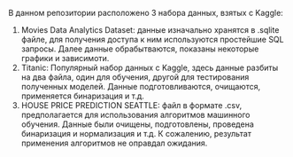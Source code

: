 В данном репозитории расположено 3 набора данных, взятых с Kaggle:
1) Movies Data Analytics Dataset: данные изначально хранятся в .sqlite файле, для получения доступа к ним используются простейшие SQL запросы. Далее данные обрабытваются, показаны некоторые графики и зависимоти.
2) Titanic: Популярный набор данных с Kaggle, здесь данные разбиты на два файла, один для обучения, другой для тестирования полученных моделей. Данные подготовливаются, очищаются, применяется бинаризация и т.д.
3) HOUSE PRICE PREDICTION SEATTLE: файл в формате .csv, предполагается для использования алгоритмов машинного обучения. Данные были очищены, подготовлены, проведена бинаризация и нормализация и т.д. К сожалению, результат применения алгоритмов не оправдал ожидания.
